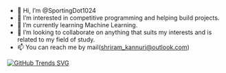 - 👋 Hi, I’m @SportingDot1024
- 👀 I’m interested in competitive programming and helping build projects.
- 🌱 I’m currently learning Machine Learning.
- 💞️ I’m looking to collaborate on anything that suits my interests and is related to my field of study.
- 📫 You can reach me by mail(shriram_kannuri@outlook.com)

<!---
SportingDot1024/SportingDot1024 is a ✨ particular ✨ repository because its `README.md` (this file) appears on your GitHub profile.
You can click the Preview link to take a look at your changes.
--->

[![GitHub Trends SVG](https://api.githubtrends.io/user/svg/avgupta456/langs)](https://githubtrends.io)
